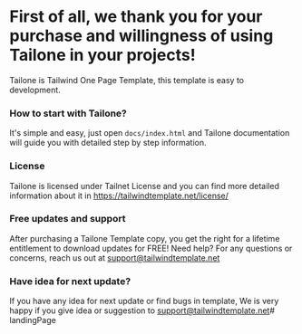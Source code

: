 # First of all, we thank you for your purchase and willingness of using Tailone in your projects! #

Tailone is Tailwind One Page Template, this template is easy to development.

### How to start with Tailone? ###

It's simple and easy, just open `docs/index.html` and Tailone documentation will guide you with detailed step by step information.

### License ###

Tailone is licensed under Tailnet License and you can find more detailed information about it in https://tailwindtemplate.net/license/

### Free updates and support ###

After purchasing a Tailone Template copy, you get the right for a lifetime entitlement to download updates for FREE! Need help? For any questions or concerns, reach us out at support@tailwindtemplate.net

### Have idea for next update? ###

If you have any idea for next update or find bugs in template, We is very happy if you give idea or suggestion to support@tailwindtemplate.net#   l a n d i n g P a g e  
 